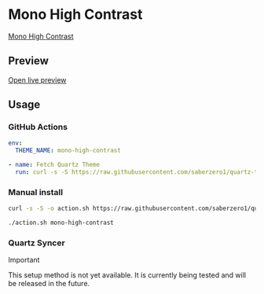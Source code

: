 # Mono High Contrast

[Mono High Contrast](https://github.com/manuelcoca)

## Preview

[Open live preview](https://quartz-themes.github.io/mono-high-contrast/)

## Usage

### GitHub Actions

```yaml
env:
  THEME_NAME: mono-high-contrast
```

```yaml
- name: Fetch Quartz Theme
  run: curl -s -S https://raw.githubusercontent.com/saberzero1/quartz-themes/master/action.sh | bash -s -- $THEME_NAME
```

### Manual install

```bash
curl -s -S -o action.sh https://raw.githubusercontent.com/saberzero1/quartz-themes/master/action.sh

./action.sh mono-high-contrast
```

### Quartz Syncer

> [!IMPORTANT]
> This setup method is not yet available. It is currently being tested and will be released in the future.
